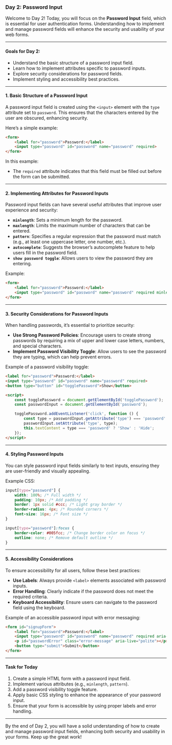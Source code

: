 ### Day 2: Password Input

Welcome to Day 2! Today, you will focus on the **Password Input** field, which is essential for user authentication forms. Understanding how to implement and manage password fields will enhance the security and usability of your web forms.

---

#### Goals for Day 2:
- Understand the basic structure of a password input field.
- Learn how to implement attributes specific to password inputs.
- Explore security considerations for password fields.
- Implement styling and accessibility best practices.

---

#### 1. Basic Structure of a Password Input

A password input field is created using the `<input>` element with the `type` attribute set to `password`. This ensures that the characters entered by the user are obscured, enhancing security.

Here’s a simple example:

```html
<form>
    <label for="password">Password:</label>
    <input type="password" id="password" name="password" required>
</form>
```

In this example:
- The `required` attribute indicates that this field must be filled out before the form can be submitted.

---

#### 2. Implementing Attributes for Password Inputs

Password input fields can have several useful attributes that improve user experience and security:

- **`minlength`**: Sets a minimum length for the password.
- **`maxlength`**: Limits the maximum number of characters that can be entered.
- **`pattern`**: Specifies a regular expression that the password must match (e.g., at least one uppercase letter, one number, etc.).
- **`autocomplete`**: Suggests the browser’s autocomplete feature to help users fill in the password field.
- **`show password toggle`**: Allows users to view the password they are entering.

Example:

```html
<form>
    <label for="password">Password:</label>
    <input type="password" id="password" name="password" required minlength="8" pattern="(?=.*\d)(?=.*[a-z])(?=.*[A-Z]).{8,}">
</form>
```

---

#### 3. Security Considerations for Password Inputs

When handling passwords, it’s essential to prioritize security:

- **Use Strong Password Policies**: Encourage users to create strong passwords by requiring a mix of upper and lower case letters, numbers, and special characters.
- **Implement Password Visibility Toggle**: Allow users to see the password they are typing, which can help prevent errors.

Example of a password visibility toggle:

```html
<label for="password">Password:</label>
<input type="password" id="password" name="password" required>
<button type="button" id="togglePassword">Show</button>

<script>
    const togglePassword = document.getElementById('togglePassword');
    const passwordInput = document.getElementById('password');

    togglePassword.addEventListener('click', function () {
        const type = passwordInput.getAttribute('type') === 'password' ? 'text' : 'password';
        passwordInput.setAttribute('type', type);
        this.textContent = type === 'password' ? 'Show' : 'Hide';
    });
</script>
```

---

#### 4. Styling Password Inputs

You can style password input fields similarly to text inputs, ensuring they are user-friendly and visually appealing.

Example CSS:

```css
input[type="password"] {
    width: 100%; /* Full width */
    padding: 10px; /* Add padding */
    border: 1px solid #ccc; /* Light gray border */
    border-radius: 4px; /* Rounded corners */
    font-size: 16px; /* Font size */
}

input[type="password"]:focus {
    border-color: #005fcc; /* Change border color on focus */
    outline: none; /* Remove default outline */
}
```

---

#### 5. Accessibility Considerations

To ensure accessibility for all users, follow these best practices:

- **Use Labels**: Always provide `<label>` elements associated with password inputs.
- **Error Handling**: Clearly indicate if the password does not meet the required criteria.
- **Keyboard Accessibility**: Ensure users can navigate to the password field using the keyboard.

Example of an accessible password input with error messaging:

```html
<form id="signupForm">
    <label for="password">Password:</label>
    <input type="password" id="password" name="password" required aria-required="true">
    <p id="passwordError" class="error-message" aria-live="polite"></p>
    <button type="submit">Submit</button>
</form>
```

---

#### Task for Today

1. Create a simple HTML form with a password input field.
2. Implement various attributes (e.g., `minlength`, `pattern`).
3. Add a password visibility toggle feature.
4. Apply basic CSS styling to enhance the appearance of your password input.
5. Ensure that your form is accessible by using proper labels and error handling.

---

By the end of Day 2, you will have a solid understanding of how to create and manage password input fields, enhancing both security and usability in your forms. Keep up the great work!